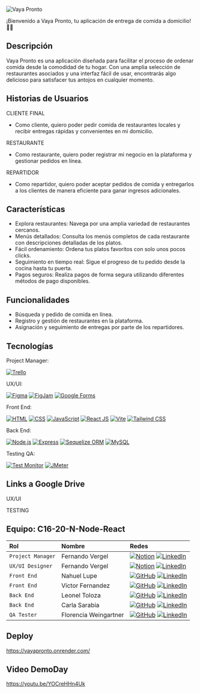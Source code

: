 ![Vaya Pronto](https://i.imgur.com/myATWsg.png)



¡Bienvenido a Vaya Pronto, tu aplicación de entrega de comida a domicilio! 🍔🚀



## Descripción

Vaya Pronto es una aplicación diseñada para facilitar el proceso de ordenar comida desde la comodidad de tu hogar. Con una amplia selección de restaurantes asociados y una interfaz fácil de usar, encontrarás algo delicioso para satisfacer tus antojos en cualquier momento.

## Historias de Usuarios

CLIENTE FINAL

* Como cliente, quiero poder pedir comida de restaurantes locales y recibir entregas rápidas y convenientes en mi domicilio.

RESTAURANTE

* Como restaurante, quiero poder registrar mi negocio en la plataforma y gestionar pedidos en línea.

REPARTIDOR

* Como repartidor, quiero poder aceptar pedidos de comida y entregarlos a los clientes de manera eficiente para ganar ingresos adicionales.

## Características

* Explora restaurantes: Navega por una amplia variedad de restaurantes cercanos.
* Menús detallados: Consulta los menús completos de cada restaurante con descripciones detalladas de los platos.
* Fácil ordenamiento: Ordena tus platos favoritos con solo unos pocos clicks.
* Seguimiento en tiempo real: Sigue el progreso de tu pedido desde la cocina hasta tu puerta.
* Pagos seguros: Realiza pagos de forma segura utilizando diferentes métodos de pago disponibles.



## Funcionalidades

* Búsqueda y pedido de comida en línea.
* Registro y gestión de restaurantes en la plataforma.
* Asignación y seguimiento de entregas por parte de los repartidores.



## Tecnologías

Project Manager:

[![Trello](https://img.shields.io/badge/Trello-Project_Management-blue)](https://trello.com/)

UX/UI:

[![Figma](https://img.shields.io/badge/Figma-Design-orange)](https://www.figma.com/file/ZGN1nPmv8dpcSJUNEeYZfJ/No-Country-C16-20-n?type=design&t=xTuezUbMZTxxFr0q-6)
[![FigJam](https://img.shields.io/badge/FigJam-Collaboration-green)](https://www.figma.com/file/oMB2ylf5sAU2niDMRnxTNM/No-Country-C16-20-n-node-react?type=whiteboard&t=xTuezUbMZTxxFr0q-6)
[![Google Forms](https://img.shields.io/badge/Google_Forms-Surveys-yellow)](https://www.google.com/forms)

Front End:

[![HTML](https://img.shields.io/badge/HTML-Markup-red)](https://developer.mozilla.org/en-US/docs/Web/HTML)
[![CSS](https://img.shields.io/badge/CSS-Styles-blue)](https://developer.mozilla.org/en-US/docs/Web/CSS)
[![JavaScript](https://img.shields.io/badge/JavaScript-Scripting-yellow)](https://developer.mozilla.org/en-US/docs/Web/JavaScript)
[![React JS](https://img.shields.io/badge/React_JS-Library-blue)](https://reactjs.org/)
[![Vite](https://img.shields.io/badge/Vite-Bundler-green)](https://vitejs.dev/)
[![Tailwind CSS](https://img.shields.io/badge/Tailwind_CSS-Utility_Framework-blue)](https://tailwindcss.com/)

Back End:

[![Node.js](https://img.shields.io/badge/Node.js-Runtime-green)](https://nodejs.org/)
[![Express](https://img.shields.io/badge/Express-Framework-lightgrey)](https://expressjs.com/)
[![Sequelize ORM](https://img.shields.io/badge/Sequelize-ORM-blue.svg)](https://github.com/sequelize/sequelize)
[![MySQL](https://img.shields.io/badge/MySQL-Database-blue.svg)](https://www.mysql.com/)

Testing QA:

[![Test Monitor](https://img.shields.io/badge/Test_Monitor-Testing-lightgrey)](https://www.testmonitor.com/)
[![JMeter](https://img.shields.io/badge/JMeter-Performance_Testing-orange)](https://jmeter.apache.org/)


## Links a Google Drive

UX/UI


TESTING


## Equipo: C16-20-N-Node-React

| Rol               | Nombre                    | Redes                                                                                                                             |
| :---------------- | :-----------------------  | :-------------------------------------------------------------------------------------------------------------------------------- |
| `Project Manager` | Fernando Vergel           | [![Notion](https://img.shields.io/badge/-Notion-black?style=flat&logo=notion)](https://nemgf.notion.site/Fernando-Vergel-47d3f9dee2ab419aba7d9d1a186f686d) [![LinkedIn](https://img.shields.io/badge/LinkedIn-Perfil-deepskyblue)](https://www.linkedin.com/in/fernandovergel/)                 |
| `UX/UI Designer`  | Fernando Vergel           | [![Notion](https://img.shields.io/badge/-Notion-black?style=flat&logo=notion)](https://nemgf.notion.site/Fernando-Vergel-47d3f9dee2ab419aba7d9d1a186f686d) [![LinkedIn](https://img.shields.io/badge/LinkedIn-Perfil-deepskyblue)](https://www.linkedin.com/in/fernandovergel/)              |
| `Front End`       | Nahuel Lupe               | [![GitHub](https://img.shields.io/badge/GitHub-Perfil-lightgrey)](https://github.com/nahuellupe) [![LinkedIn](https://img.shields.io/badge/LinkedIn-Perfil-deepskyblue)](https://www.linkedin.com/in/nahuellupe/)           |
| `Front End`       | Víctor Fernandez          | [![GitHub](https://img.shields.io/badge/GitHub-Perfil-lightgrey)](https://github.com/vic-ferr) [![LinkedIn](https://img.shields.io/badge/LinkedIn-Perfil-deepskyblue)](https://www.linkedin.com/in/victor-h-fernandez-p/)                            |
| `Back End`        | Leonel Toloza           | [![GitHub](https://img.shields.io/badge/GitHub-Perfil-lightgrey)](https://github.com/LeoToloza1/) [![LinkedIn](https://img.shields.io/badge/LinkedIn-Perfil-deepskyblue)](https://www.linkedin.com/in/leonel-toloza/)              |  
| `Back End`        | Carla Sarabia             | [![GitHub](https://img.shields.io/badge/GitHub-Perfil-lightgrey)](https://github.com/carlasarabiap) [![LinkedIn](https://img.shields.io/badge/LinkedIn-Perfil-deepskyblue)](https://www.linkedin.com/in/carlacarolinasarabiapescozo/)               | 
| `QA Tester`       | Florencia Weingartner     | [![GitHub](https://img.shields.io/badge/GitHub-Perfil-lightgrey)](https://github.com/GitMangus/) [![LinkedIn](https://img.shields.io/badge/LinkedIn-Perfil-deepskyblue)](https://www.linkedin.com/in/florencia-weingartner/)

               
## Deploy

https://vayapronto.onrender.com/


## Video DemoDay

https://youtu.be/YOCreHHn4Uk

